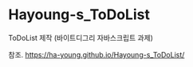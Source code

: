 # Hayoung-s_ToDoList
ToDoList 제작 (바이트디그리 자바스크립트 과제)


참조.
https://ha-young.github.io/Hayoung-s_ToDoList/
